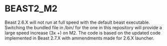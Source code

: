 # BEAST2_M2

Beast 2.6.X will not run at full speed with the default beast executable. Switching the bundled file in /bin/ for the one in this repository will provide a large speed increase (3x +) on M2. 
The code is based on the updated code implemented in Beast 2.7.X with ammendments made for 2.6.X launcher.
